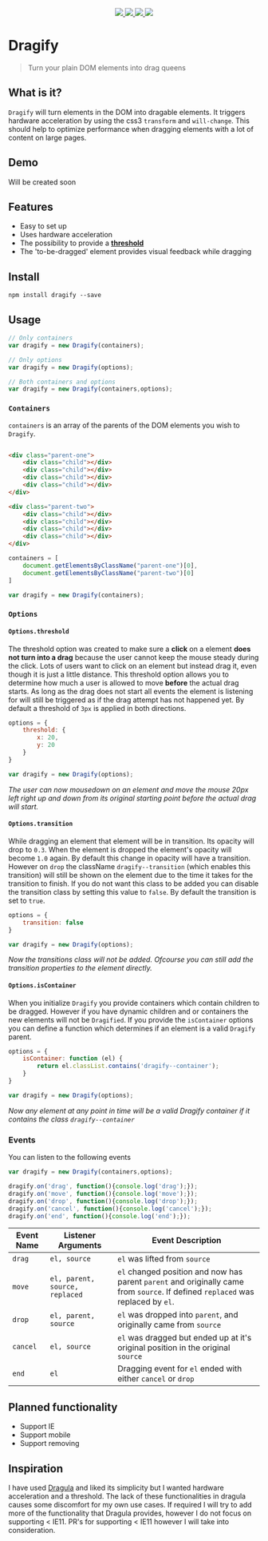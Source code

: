 <p align="center">
	<a target="_blank" href="https://travis-ci.org/hawkerboy7/dragify">
		<img src="https://img.shields.io/travis/hawkerboy7/dragify.svg?branch=master">
	</a>
	<a target="_blank" href="https://david-dm.org/hawkerboy7/dragify#info=devDependencies&amp;view=table">
		<img src="https://img.shields.io/david/hawkerboy7/dragify.svg">
	</a>
	<a target="_blank" href="https://www.codacy.com/app/dunk_king7/dragify/dashboard">
		<img src="https://img.shields.io/codacy/8cd2ff21ecb545d9b378336a26704532.svg">
	</a>
	<a target="_blank" href="https://gitter.im/hawkerboy7/dragify">
		<img src="https://img.shields.io/badge/Gitter-JOIN%20CHAT%20%E2%86%92-1dce73.svg">
	</a>
</p>



# Dragify
> Turn your plain DOM elements into drag queens


## What is it?
`Dragify` will turn elements in the DOM into dragable elements.
It triggers hardware acceleration by using the css3 `transform` and `will-change`.
This should help to optimize performance when dragging elements with a lot of content on large pages.


## Demo
Will be created soon


## Features

- Easy to set up
- Uses hardware acceleration
- The possibility to provide a [**threshold**][1]
- The 'to-be-dragged' element provides visual feedback while dragging


## Install
```
npm install dragify --save
```


## Usage
```js
// Only containers
var dragify = new Dragify(containers);

// Only options
var dragify = new Dragify(options);

// Both containers and options
var dragify = new Dragify(containers,options);
```


### `Containers`
`containers` is an array of the parents of the DOM elements you wish to `Dragify`.

```html

<div class="parent-one">
	<div class="child"></div>
	<div class="child"></div>
	<div class="child"></div>
	<div class="child"></div>
</div>

<div class="parent-two">
	<div class="child"></div>
	<div class="child"></div>
	<div class="child"></div>
	<div class="child"></div>
</div>
```

```js
containers = [
	document.getElementsByClassName("parent-one")[0],
	document.getElementsByClassName("parent-two")[0]
]

var dragify = new Dragify(containers);
```


### `Options`

#### `Options.threshold`
The threshold option was created to make sure a **click** on a element **does not turn into a drag** because the user cannot keep the mouse steady during the click.
Lots of users want to click on an element but instead drag it, even though it is just a little distance.
This threshold option allows you to determine how much a user is allowed to move **before** the actual drag starts.
As long as the drag does not start all events the element is listening for will still be triggered as if the drag attempt has not happened yet.
By default a threshold of `3px` is applied in both directions.

```js
options = {
	threshold: {
		x: 20,
		y: 20
	}
}

var dragify = new Dragify(options);
```
*The user can now mousedown on an element and move the mouse 20px left right up and down from its original starting point before the actual drag will start.*


#### `Options.transition`
While dragging an element that element will be in transition. Its opacity will drop to `0.3`. When the element is dropped the element's opacity will become `1.0` again.
By default this change in opacity will have a transition. However on `drop` the className `dragify--transition` (which enables this transition) will still be shown on the element due to the time it
takes for the transition to finish. If you do not want this class to be added you can disable the transition class by setting this value to `false`.
By default the transition is set to `true`.

```js
options = {
	transition: false
}

var dragify = new Dragify(options);
```
*Now the transitions class will not be added. Ofcourse you can still add the transition properties to the element directly.*


#### `Options.isContainer`
When you initialize `Dragify` you provide containers which contain children to be dragged. However if you have dynamic children and or containers the new elements will not be `Dragified`.
If you provide the `isContainer` options you can define a function which determines if an element is a valid `Dragify` parent.

```js
options = {
	isContainer: function (el) {
		return el.classList.contains('dragify--container');
	}
}

var dragify = new Dragify(options);
```
*Now any element at any point in time will be a valid Dragify container if it contains the class `dragify--container`*


### Events
You can listen to the following events

```js
var dragify = new Dragify(containers,options);

dragify.on('drag', function(){console.log('drag');});
dragify.on('move', function(){console.log('move');});
dragify.on('drop', function(){console.log('drop');});
dragify.on('cancel', function(){console.log('cancel');});
dragify.on('end', function(){console.log('end');});
```

Event Name | Listener Arguments             | Event Description
-----------|--------------------------------|-------------------
`drag`     | `el, source`                   | `el` was lifted from `source`
`move`     | `el, parent, source, replaced` | `el` changed position and now has parent `parent` and originally came from `source`. If defined `replaced` was replaced by `el`.
`drop`     | `el, parent, source`           | `el` was dropped into `parent`, and originally came from `source`
`cancel`   | `el, source`                   | `el` was dragged but ended up at it's original position in the original `source`
`end`      | `el`                           | Dragging event for `el` ended with either `cancel` or `drop`


## Planned functionality
- Support IE
- Support mobile
- Support removing


## Inspiration
I have used [Dragula][2] and liked its simplicity but I wanted hardware acceleration and a threshold.
The lack of these functionalities in dragula causes some discomfort for my own use cases.
If required I will try to add more of the functionality that Dragula provides, however I do not focus on supporting < IE11.
PR's for supporting < IE11 however I will take into consideration.


[1]: #optionsthreshold
[2]: https://github.com/bevacqua/dragula/
